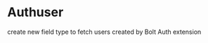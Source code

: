 Authuser
======================

create new field type to fetch users created by Bolt Auth extension